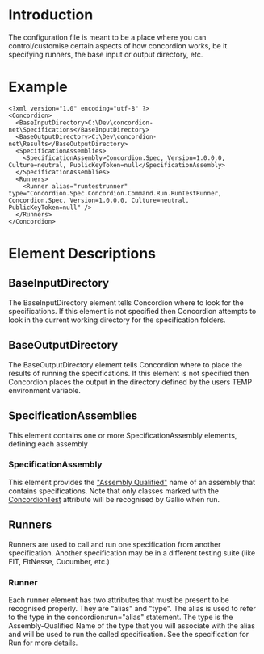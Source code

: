 # Introduction #

The configuration file is meant to be a place where you can control/customise certain aspects of how concordion works, be it specifying runners, the base input or output directory, etc.


# Example #

```
<?xml version="1.0" encoding="utf-8" ?>
<Concordion>
  <BaseInputDirectory>C:\Dev\concordion-net\Specifications</BaseInputDirectory>
  <BaseOutputDirectory>C:\Dev\concordion-net\Results</BaseOutputDirectory>
  <SpecificationAssemblies>
    <SpecificationAssembly>Concordion.Spec, Version=1.0.0.0, Culture=neutral, PublicKeyToken=null</SpecificationAssembly>
  </SpecificationAssemblies>
  <Runners>
    <Runner alias="runtestrunner" type="Concordion.Spec.Concordion.Command.Run.RunTestRunner, Concordion.Spec, Version=1.0.0.0, Culture=neutral, PublicKeyToken=null" />
  </Runners>
</Concordion>
```

# Element Descriptions #

## BaseInputDirectory ##

The BaseInputDirectory element tells Concordion where to look for the specifications.  If this element is not specified then Concordion attempts to look in the current working directory for the specification folders.

## BaseOutputDirectory ##

The BaseOutputDirectory element tells Concordion where to place the results of running the specifications.  If this element is not specified then Concordion places the output in the directory defined by the users TEMP environment variable.

## SpecificationAssemblies ##

This element contains one or more SpecificationAssembly elements, defining each assembly

### SpecificationAssembly ###

This element provides the ["Assembly Qualified"](http://msdn.microsoft.com/en-us/library/system.type.assemblyqualifiedname.aspx) name of an assembly that contains specifications.  Note that only classes marked with the [ConcordionTest](ConcordionTest.md) attribute will be recognised by Gallio when run.

## Runners ##

Runners are used to call and run one specification from another specification.  Another specification may be in a different testing suite (like FIT, FitNesse, Cucumber, etc.)

### Runner ###

Each runner element has two attributes that must be present to be recognised properly.  They are "alias" and "type".  The alias is used to refer to the type in the concordion:run="alias" statement.  The type is the Assembly-Qualified Name of the type that you will associate with the alias and will be used to run the called specification.  See the specification for Run for more details.